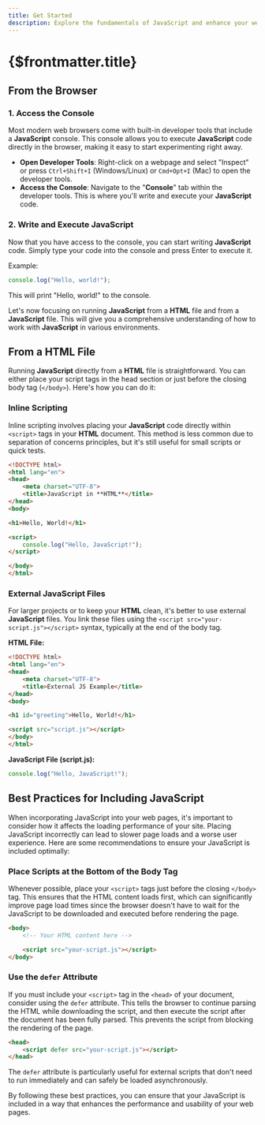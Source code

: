 ```yaml
---
title: Get Started
description: Explore the fundamentals of JavaScript and enhance your web development skills with this introductory guide. Perfect for beginners and experienced developers alike, learn how to execute JavaScript directly in your browser, manipulate **HTML** documents, and leverage external JavaScript files for efficient coding. Discover the power of JavaScript through hands-on examples and best practices, paving the way for dynamic web interactions. Start your JavaScript journey today and elevate your web development capabilities.
---
```


# {$frontmatter.title}

## From the Browser
### 1. Access the Console
Most modern web browsers come with built-in developer tools that include a **JavaScript** console. This console allows you to execute **JavaScript** code directly in the browser, making it easy to start experimenting right away.

- **Open Developer Tools**: Right-click on a webpage and select "Inspect" or press `Ctrl+Shift+I` (Windows/Linux) or `Cmd+Opt+I` (Mac) to open the developer tools.
- **Access the Console**: Navigate to the "**Console**" tab within the developer tools. This is where you'll write and execute your **JavaScript** code.

### 2. Write and Execute JavaScript
Now that you have access to the console, you can start writing **JavaScript** code. Simply type your code into the console and press Enter to execute it.

Example:

```javascript
console.log("Hello, world!");
```

This will print "Hello, world!" to the console.

Let's now focusing on running **JavaScript** from a **HTML** file and from a **JavaScript** file. This will give you a comprehensive understanding of how to work with **JavaScript** in various environments.

## From a HTML File

Running **JavaScript** directly from a **HTML** file is straightforward. You can either place your script tags in the head section or just before the closing body tag (`</body>`). Here's how you can do it:

### Inline Scripting

Inline scripting involves placing your **JavaScript** code directly within `<script>` tags in your **HTML** document. This method is less common due to separation of concerns principles, but it's still useful for small scripts or quick tests.

```html
<!DOCTYPE html>
<html lang="en">
<head>
    <meta charset="UTF-8">
    <title>JavaScript in **HTML**</title>
</head>
<body>

<h1>Hello, World!</h1>

<script>
    console.log("Hello, JavaScript!");
</script>

</body>
</html>
```

### External JavaScript Files

For larger projects or to keep your **HTML** clean, it's better to use external **JavaScript** files. You link these files using the `<script src="your-script.js"></script>` syntax, typically at the end of the body tag.

****HTML** File:**
```html
<!DOCTYPE html>
<html lang="en">
<head>
    <meta charset="UTF-8">
    <title>External JS Example</title>
</head>
<body>

<h1 id="greeting">Hello, World!</h1>

<script src="script.js"></script>
</body>
</html>
```

**JavaScript File (script.js):**
```javascript
console.log("Hello, JavaScript!");
```

## Best Practices for Including JavaScript

When incorporating JavaScript into your web pages, it's important to consider how it affects the loading performance of your site. Placing JavaScript incorrectly can lead to slower page loads and a worse user experience. Here are some recommendations to ensure your JavaScript is included optimally:

### Place Scripts at the Bottom of the Body Tag

Whenever possible, place your `<script>` tags just before the closing `</body>` tag. This ensures that the HTML content loads first, which can significantly improve page load times since the browser doesn't have to wait for the JavaScript to be downloaded and executed before rendering the page.

```html
<body>
    <!-- Your HTML content here -->

    <script src="your-script.js"></script>
</body>
```

### Use the `defer` Attribute

If you must include your `<script>` tag in the `<head>` of your document, consider using the `defer` attribute. This tells the browser to continue parsing the HTML while downloading the script, and then execute the script after the document has been fully parsed. This prevents the script from blocking the rendering of the page.

```html
<head>
    <script defer src="your-script.js"></script>
</head>
```

The `defer` attribute is particularly useful for external scripts that don't need to run immediately and can safely be loaded asynchronously.

By following these best practices, you can ensure that your JavaScript is included in a way that enhances the performance and usability of your web pages.
